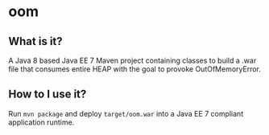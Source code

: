 # oom
## What is it?
A Java 8 based Java EE 7 Maven project containing classes to build a .war file that consumes entire HEAP with the goal to provoke OutOfMemoryError.

## How to I use it?
Run `mvn package` and deploy `target/oom.war` into a Java EE 7 compliant application runtime.